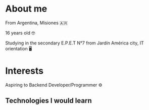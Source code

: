 # About me

From Argentina, Misiones 🇦🇷

16 years old 🤓

Studying in the secondary E.P.E.T N°7 from Jardín América city, IT orientation 🖥️

# Interests

Aspiring to Backend Developer/Programmer ⚙️

## Technologies I would learn
